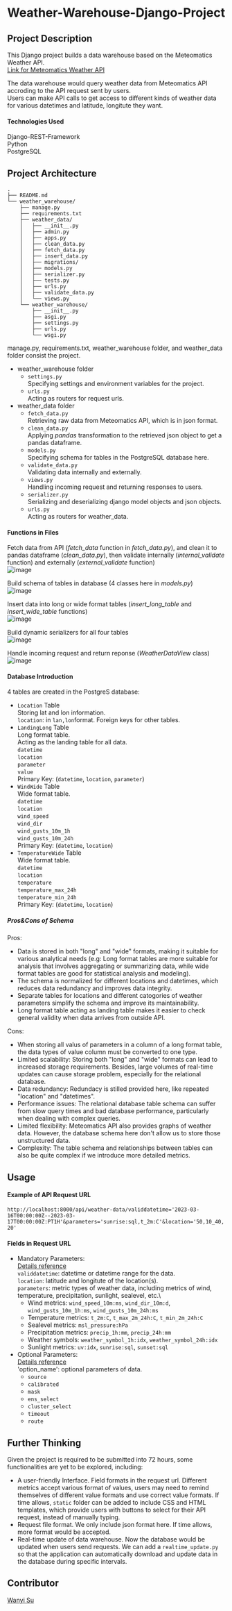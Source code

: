 # Weather-Warehouse-Django-Project
 
## Project Description
This Django project builds a data warehouse based on the Meteomatics Weather API.\
[Link for Meteomatics Weather API](https://www.meteomatics.com/en/api/getting-started/)

The data warehouse would query weather data from Meteomatics API accroding to the API request sent by users. \
Users can make API calls to get access to different kinds of weather data for various datetimes and latitude, longitute they want. 

#### Technologies Used
Django-REST-Framework\
Python\
PostgreSQL

## Project Architecture
```
.
├── README.md
└── weather_warehouse/
    ├── manage.py
    ├── requirements.txt
    ├── weather_data/
    │   ├── __init__.py
    │   ├── admin.py
    │   ├── apps.py
    │   ├── clean_data.py
    │   ├── fetch_data.py
    │   ├── insert_data.py
    │   ├── migrations/
    │   ├── models.py
    │   ├── serializer.py
    │   ├── tests.py
    │   ├── urls.py
    │   ├── validate_data.py
    │   └── views.py
    └── weather_warehouse/
        ├── __init__.py
        ├── asgi.py
        ├── settings.py
        ├── urls.py
        └── wsgi.py
```

manage.py, requirements.txt, weather_warehouse folder, and weather_data folder consist the project.
- weather_warehouse folder
  - `settings.py`\
  Specifying settings and environment variables for the project.
  - `urls.py`\
  Acting as routers for request urls.
- weather_data folder
  - `fetch_data.py`\
  Retrieving raw data from Meteomatics API, which is in json format.
  - `clean_data.py`\
  Applying *pandas* transformation to the retrieved json object to get a pandas dataframe.
  - `models.py`\
  Specifying schema for tables in the PostgreSQL database here.
  - `validate_data.py`\
  Validating data internally and externally.
  - `views.py`\
  Handling incoming request and returning responses to users.
  - `serializer.py`\
  Serializing and deserializing django model objects and json objects.
  - `urls.py`\
  Acting as routers for weather_data.
  
#### Functions in Files
Fetch data from API (*fetch_data* function in *fetch_data.py*), and clean it to pandas dataframe (*clean_data.py*), then validate internally (*internal_validate* function) and externally (*external_validate* function)\
![image](https://user-images.githubusercontent.com/51430523/226077620-e802c3a7-2ec0-416d-ba7a-e1d1103d09ba.png)

Build schema of tables in database (4 classes here in *models.py*)\
![image](https://user-images.githubusercontent.com/51430523/226077645-8d5bc649-c5f9-468d-8a26-ff9c04b2cc7c.png)

Insert data into long or wide format tables (*insert_long_table* and *insert_wide_table* functions)\
![image](https://user-images.githubusercontent.com/51430523/226078121-e208dea7-8ba3-4cc7-b2b1-54cc819a866d.png)

Build dynamic serializers for all four tables\
![image](https://user-images.githubusercontent.com/51430523/226078233-26c82098-be72-4366-9ed6-57ab2aa10b92.png)

Handle incoming request and return reponse (*WeatherDataView* class)\
![image](https://user-images.githubusercontent.com/51430523/226078251-042849cc-a626-4081-8e96-902f47c2b12d.png)

#### Database Introduction
4 tables are created in the PostgreS database:
- `Location` Table\
  Storing lat and lon information.\
  `location`: in `lan,lon`format. Foreign keys for other tables.
- `LandingLong` Table\
  Long format table.\
  Acting as the landing table for all data.\
  `datetime`\
  `location`\
  `parameter`\
  `value`\
  Primary Key: (`datetime`, `location`, `parameter`)
- `WindWide` Table\
  Wide format table.\
  `datetime`\
  `location`\
  `wind_speed`\
  `wind_dir`\
  `wind_gusts_10m_1h`\
  `wind_gusts_10m_24h`\
  Primary Key: (`datetime`, `location`)
- `TemperatureWide` Table\
  Wide format table.\
  `datetime`\
  `location`\
  `temperature`\
  `temperature_max_24h`\
  `temperature_min_24h`\
  Primary Key: (`datetime`, `location`)
  
##### Pros&Cons of Schema
Pros:
- Data is stored in both "long" and "wide" formats, making it suitable for various analytical needs (e.g: Long format tables are more suitable for analysis that involves aggregating or summarizing data, while wide format tables are good for statistical analysis and modeling).
- The schema is normalized for different locations and datetimes, which reduces data redundancy and improves data integrity.
- Separate tables for locations and different catogories of weather parameters simplify the schema and improve its maintainability.
- Long format table acting as landing table makes it easier to check general validity when data arrives from outside API.

Cons:
- When storing all valus of parameters in a column of a long format table, the data types of value column must be converted to one type.
- Limited scalability: Storing both "long" and "wide" formats can lead to increased storage requirements. Besides, large volumes of real-time updates can cause storage problem, especially for the relational database.
- Data redundancy: Redundacy is stilled provided here, like repeated "location" and "datetimes".
- Performance issues: The relational database table schema can suffer from slow query times and bad database performance, particularly when dealing with complex queries. 
- Limited flexibility: Meteomatics API also provides graphs of weather data. However, the database schema here don't allow us to store those unstructured data.
- Complexity: The table schema and relationships between tables can also be quite complex if we introduce more detailed metrics.

## Usage

#### Example of API Request URL
`http://localhost:8000/api/weather-data/validdatetime='2023-03-16T00:00:00Z--2023-03-17T00:00:00Z:PT1H'&parameters='sunrise:sql,t_2m:C'&location='50,10_40,20'`

#### Fields in Request URL
- Mandatory Parameters:\
[Details reference](https://www.meteomatics.com/en/api/available-parameters/)\
`validdatetime`: datetime or datetime range for the data.\
`location`: latitude and longitute of the location(s).\
`parameters`: metric types of weather data, including metrics of wind, temperature, precipitation, sunlight, sealevel, etc.\
  - Wind metrics: `wind_speed_10m:ms`, `wind_dir_10m:d`, `wind_gusts_10m_1h:ms`, `wind_gusts_10m_24h:ms`
  - Temperature metrics: `t_2m:C`, `t_max_2m_24h:C`, `t_min_2m_24h:C`
  - Sealevel metrics: `msl_pressure:hPa`
  - Precipitation metrics: `precip_1h:mm`, `precip_24h:mm`
  - Weather symbols: `weather_symbol_1h:idx`, `weather_symbol_24h:idx`
  - Sunlight metrics: `uv:idx`, `sunrise:sql`, `sunset:sql`
- Optional Parameters:\
[Details reference](https://www.meteomatics.com/en/api/request/optional-parameters/)\
'option_name': optional parameters of data. 
  - `source`
  - `calibrated`
  - `mask`
  - `ens_select`
  - `cluster_select`
  - `timeout`
  - `route`
  
## Further Thinking
Given the project is required to be submitted into 72 hours, some functionalities are yet to be explored, including:
- A user-friendly Interface. Field formats in the request url. Different metrics accept various format of values, users may need to remind themselves of different value formats and use correct value formats. If time allows, `static` folder can be added to include CSS and HTML templates, which provide users with buttons to select for their API request, instead of manually typing.
- Request file format. We only include json format here. If time allows, more format would be accepted.
- Real-time update of data warehouse. Now the database would be updated when users send requests. We can add a `realtime_update.py` so that the application can automatically download and update data in the database during specific intervals.

## Contributor
[Wanyi Su](https://www.linkedin.com/in/wanyisu/)
